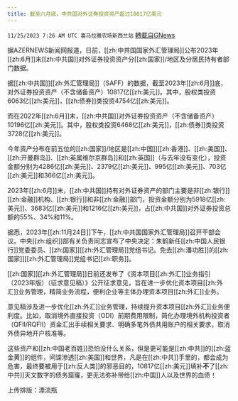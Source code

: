 ```yaml
---
title: 截至六月底，中共国对外证券投资资产超过10817亿美元
---
```

`11/25/2023 7:26 AM UTC 喜马拉雅农场新西兰站` [轉載自GNews](https://gnews.org/articles/2035598)

据AZERNEWS新闻网报道，日前，[[zh:中共国国家外汇管理局]]公布2023年[[zh:6月]]末[[zh:中共国]]对外证券投资资产分[[zh:国家]]/地区及分居民持有者部门数据。

据[[zh:中共国]][[zh:外汇管理局]]（SAFF）的数据，截至2023年[[zh:6月]]底，对外证券投资资产（不含储备资产）10817亿[[zh:美元]]。其中，股权类投资6063亿[[zh:美元]]，[[zh:债券]]类投资4754亿[[zh:美元]]。

而在2022年[[zh:6月]]末，[[zh:中共国]]对外证券投资资产（不含储备资产）10196亿[[zh:美元]]。其中，股权类投资6468亿[[zh:美元]]，[[zh:债券]]类投资3728亿[[zh:美元]]。

今年资产分布在前五位的[[zh:国家]]/地区是[[zh:中国]][[zh:香港]]、[[zh:美国]]、[[zh:开曼群岛]]、[[zh:英属维尔京群岛]]和[[zh:英国]]（与去年没有变化），投资金额分别为4286亿[[zh:美元]]、2379亿[[zh:美元]]、995亿[[zh:美元]]、703亿[[zh:美元]]和366亿[[zh:美元]]。

2023年[[zh:6月]]末，[[zh:中共国]]持有对外证券资产的部门主要是非[[zh:银行]][[zh:金融]]机构、[[zh:银行]]和非[[zh:金融]]部门，投资金额分别为5918亿[[zh:美元]]、3683亿[[zh:美元]]和1216亿[[zh:美元]]，占[[zh:中共国]]对外证券投资总额的55%、34%和11%。

据悉，2023年[[zh:11月24日]]下午，[[zh:中共国国家外汇管理局]]召开干部会议。中央[[zh:组织]]部有关负责同志宣布了中央决定：朱鹤新任[[zh:中国人民银行]]党委委员、[[zh:国家]][[zh:外汇管理局]]党组书记。免去[[zh:潘功胜]]的[[zh:国家]][[zh:外汇管理局]]党组书记[[zh:职务]]。

[[zh:国家]][[zh:外汇管理局]]日前还发布了《资本项目[[zh:外汇]]业务指引（2023年版）（征求意见稿）》公开征求意见，旨在进一步优化资本项目[[zh:外汇]]业务管理，精简业务流程，便利企业等主体办理资本项目[[zh:外汇]]业务。

意见稿涉及进一步优化[[zh:外汇]]业务管理，持续提升资本项目[[zh:外汇]]业务便利度。比如，取消境外直接投资（ODI）前期费用限制，简化办理境外机构投资者（QFII/RQFII）资金汇出手续相关要求、明确多笔外债共用账户的相关要求，取消外债异地开户核准等。

这些资产和[[zh:中国老百姓]]恐怕没什么关系，但是更可能是[[zh:中共]]的[[zh:蓝金黄]]的组件，间谍渗透[[zh:美国]]和世界，凡是在[[zh:中共]]手里的，都会成为危害，最终要被用于[[zh:反人类]]的邪恶目的，10817亿[[zh:美元]]填补**不**了[[zh:中共]]天文数字的债务窟窿，更无法弥补带给[[zh:中国]]人以及世界的血债！

上传排版：漂流瓶
